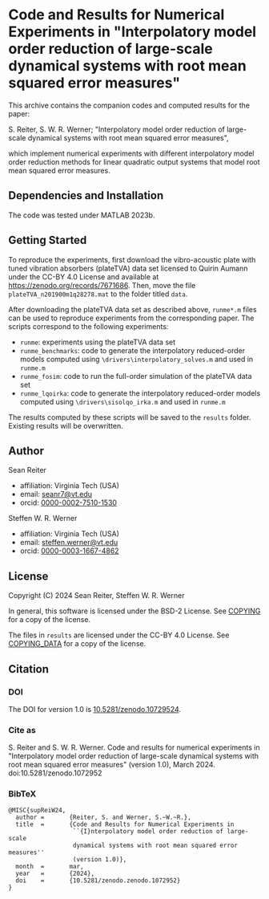 Code and Results for Numerical Experiments in "Interpolatory model order
reduction of large-scale dynamical systems with root mean squared error
measures"
===========================================================================

This archive contains the companion codes and computed results for the
paper:

S. Reiter, S. W. R. Werner; "Interpolatory model order reduction of 
large-scale dynamical systems with root mean squared error measures",

which implement numerical experiments with different interpolatory model 
order reduction methods for linear quadratic output systems that 
model root mean squared error measures.


## Dependencies and Installation

The code was tested under MATLAB 2023b.


## Getting Started

To reproduce the experiments, first download the vibro-acoustic plate with 
tuned vibration absorbers (plateTVA) data set licensed to Quirin Aumann 
under the CC-BY 4.0 License and available at 
https://zenodo.org/records/7671686. 
Then, move the file `plateTVA_n201900m1q28278.mat` to the folder titled
`data`.

After downloading the plateTVA data set as described above, `runme*.m` 
files can be used to reproduce experiments from the corresponding paper.
The scripts correspond to the following experiments:
* `runme`: experiments using the plateTVA data set
* `runme_benchmarks`: code to generate the interpolatory reduced-order 
  models computed using `\drivers\interpolatory_solves.m` and used in 
  `runme.m`
* `runme_fosim`: code to run the full-order simulation of the plateTVA data
  set
* `runme_lqoirka`: code to generate the interpolatory reduced-order models 
  computed using `\drivers\sisolqo_irka.m` and used in `runme.m`

The results computed by these scripts will be saved to the `results`
folder. Existing results will be overwritten.


## Author

Sean Reiter
* affiliation: Virginia Tech (USA)
* email: seanr7@vt.edu
* orcid: [0000-0002-7510-1530](https://orcid.org/0000-0002-7510-1530)

Steffen W. R. Werner
* affiliation: Virginia Tech (USA)
* email: steffen.werner@vt.edu
* orcid: [0000-0003-1667-4862](https://orcid.org/0000-0003-1667-4862)


## License

Copyright (C) 2024 Sean Reiter, Steffen W. R. Werner

In general, this software is licensed under the BSD-2 License.
See [COPYING](COPYING) for a copy of the license.

The files in `results` are licensed under the CC-BY 4.0 License.
See [COPYING_DATA](COPYING_DATA) for a copy of the license.


## Citation


### DOI

The DOI for version 1.0 is
[10.5281/zenodo.10729524](https://doi.org/10.5281/zenodo.10729524).


### Cite as

S. Reiter and S. W. R. Werner. Code and results for numerical 
experiments in "Interpolatory model order reduction of large-scale 
dynamical systems with root mean squared error measures" (version 1.0),
March 2024. doi:10.5281/zenodo.1072952


### BibTeX

    @MISC{supReiW24,
      author =       {Reiter, S. and Werner, S.~W.~R.},
      title  =       {Code and Results for Numerical Experiments in
                      ``{I}nterpolatory model order reduction of large-scale
                      dynamical systems with root mean squared error measures''
                      (version 1.0)},
      month  =       mar,
      year   =       {2024},
      doi    =       {10.5281/zenodo.zenodo.1072952}
    }
